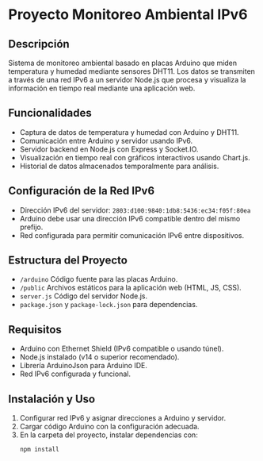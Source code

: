 # Proyecto Monitoreo Ambiental IPv6

## Descripción
Sistema de monitoreo ambiental basado en placas Arduino que miden temperatura y humedad mediante sensores DHT11. Los datos se transmiten a través de una red IPv6 a un servidor Node.js que procesa y visualiza la información en tiempo real mediante una aplicación web.

## Funcionalidades
- Captura de datos de temperatura y humedad con Arduino y DHT11.
- Comunicación entre Arduino y servidor usando IPv6.
- Servidor backend en Node.js con Express y Socket.IO.
- Visualización en tiempo real con gráficos interactivos usando Chart.js.
- Historial de datos almacenados temporalmente para análisis.

## Configuración de la Red IPv6
- Dirección IPv6 del servidor: `2803:d100:9840:1db8:5436:ec34:f05f:80ea`
- Arduino debe usar una dirección IPv6 compatible dentro del mismo prefijo.
- Red configurada para permitir comunicación IPv6 entre dispositivos.

## Estructura del Proyecto
- `/arduino` Código fuente para las placas Arduino.
- `/public` Archivos estáticos para la aplicación web (HTML, JS, CSS).
- `server.js` Código del servidor Node.js.
- `package.json` y `package-lock.json` para dependencias.

## Requisitos
- Arduino con Ethernet Shield (IPv6 compatible o usando túnel).
- Node.js instalado (v14 o superior recomendado).
- Librería ArduinoJson para Arduino IDE.
- Red IPv6 configurada y funcional.

## Instalación y Uso
1. Configurar red IPv6 y asignar direcciones a Arduino y servidor.
2. Cargar código Arduino con la configuración adecuada.
3. En la carpeta del proyecto, instalar dependencias con:
   ```bash
   npm install
